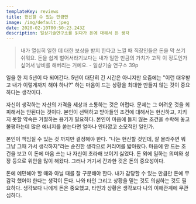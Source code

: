 ```yaml
---
templateKey: reviews
title: 헌신할 수 있는 만큼만
image: /img/default.jpeg
date: 2020-02-10T00:50:23.243Z
description: 일상기술연구소를 읽다가 돈에 대해서 든 생각
---
```

> 내가 열심히 일한 데 대한 보상을 받지 한다고 느낄 때 직장인들은 돈을 막 쓰기 쉬워요. 돈을 쉽게 벌어서라기보다는 내가 일한 만큼의 가치가 고작 이 정도인가 싶어서 낭비를 해버리는 거예요. - 일상기술 연구소 39p

일을 한 지 5년이 다 되어간다. 5년이 대단히 긴 시간은 아니지만 요즘에는 "이런 대우받고 내가 이렇게까지 해야 하나?" 하는 마음이 드는 상황을 최대한 만들지 않는 것이 중요하다는 생각이다.

자신이 생각하는 자신의 가격을 세상과 소통하는 것은 어렵다. 문제는 그 어려운 것을 회피해서는 안된다는 것이다. 본인이 선택하고 받아들인 조건에 대해서는 헌신하고, 지키지 못할 약속은 거절하는 용기가 필요하다. 본인이 마음에 들지 않는 조건을 수락해 놓고 불평하는데 많은 에너지를 쏟는다면 얼마나 안타깝고 소모적인 일인가.

본인이 책임질 수 있는 것 까지만 결정해야 한다. "나는 헌신할 것인데, 잘 몰라주면 뭐 그냥 그때 가서 생각하지"라는 순진한 생각으로 커리어를 밟아왔다. 마음에 안 드는 조건을 보고 이 돈에 마음 쓰는 나 자신이 초라해 보이기 싫었다. 돈 외에 일하는 의미와 성장 등으로 위안을 많이 해왔다. 그러나 거기서 간과한 것은 돈의 중요성이다. 

돈에 예민해야 할 때와 아닐 때를 잘 구분해야 한다. 내가 감당할 수 있는 만큼만 돈에 무감각 했어야 한다는 생각이 든다. 나와 타인 그리고 상황을 믿는 것도 의심하는 것도 필요하다. 생각보다 나에게 돈은 중요했고, 타인과 상황은 생각보다 나의 이해관계에 무관심하다.
